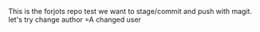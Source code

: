 
This is the forjots repo
test
we want to stage/commit and push with magit.
let's try change author =A
changed user

